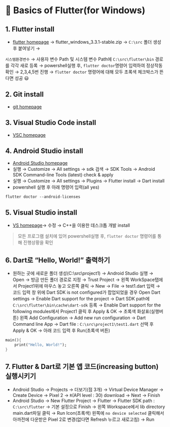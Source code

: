 # 🤔 Basics of Flutter(for Windows)



## 1. Flutter install

- [flutter homepage](https://docs.flutter.dev/get-started/install/windows) → flutter_windows_3.3.1-stable.zip →  `C:\src` 폴더 생성 후 붙여넣기 →

`시스템환경변수` → 사용자 변수 Path 및 시스템 변수 Path에 `C:\src\flutter\bin` 경로를 각각 새로 등록 → powershell실행 후, `flutter doctor`명령어 입력하여 정상작동 확인 → 2,3,4,5번 진행 → `flutter doctor` 명령어에 대해 모두 초록색 체크박스가 뜬다면 성공 😃

## 2. Git install

- [git homepage](https://git-scm.com/)

## 3. Visual Studio Code install

- [VSC homepage](https://code.visualstudio.com/)

## 4. Android Studio install

- [Android Studio homepage](https://developer.android.com/studio?gclid=EAIaIQobChMI__uPlqmE-gIVFKmWCh1Y6gHLEAAYASAAEgIUg_D_BwE&gclsrc=aw.ds)
- 실행 → Customize → All settings → sdk 검색 → SDK Tools → Android SDK Command-line Tools (latest) check & apply
- 실행 → Customize → All settings → Plugins → Flutter install → Dart install
- powershell 실행 후 아래 명령어 입력(all yes)

```
flutter doctor --android-licenses
```

## 5. Visual Studio install

- [VS homepage](https://visualstudio.microsoft.com/ko/thank-you-downloading-visual-studio/?sku=Professional&channel=Release&version=VS2022&source=VSLandingPage&cid=2030&passive=false)→ 수정 → C++을 이용한 데스크톱 개발 install

> 모든 프로그램 설치에 있어 powershell실행 후, `flutter doctor` 명령어를 통해 진행상황을 확인

## 6.  Dart로 “Hello, World!” 출력하기

- 원하는 곳에 새로운 폴더 생성(C:\src\project1) → Android Studio 실행 → Open → 방금 만든 폴더 경로로 지정 → Trust Project → 왼쪽 WorkSpace탭에서 Project1위에 마우스 놓고 오른쪽 클릭 → New → File → test1.dart 입력 → 코드 입력 창 위에 Dart SDK is not configured가 팝업되었을 경우 Open Dart settings → Enable Dart support for the project → Dart SDK path에 `C:\src\flutter\bin\cache\dart-sdk` 등록 → Enable Dart support for the following modules에서 Project1 클릭 후 Apply & OK → 초록색 화살표(실행버튼) 왼쪽 Add Configuration → Add new run configuration → Dart Command line App → Dart file : `C:\src\project1\test1.dart` 선택 후 Apply & OK → 아래 코드 입력 후 Run(초록색 버튼)

```dart
main(){
	print("Hello, World!");
}
```

## 7. Flutter & Dart로 기본 앱 코드(increasing button) 실행시키기

- Android Studio → Projects → 더보기(점 3개) → Virtual Device Manager → Create Device → Pixel 2 → `R`(API level : 30) download → Next → Finish
- Android Studio → New Flutter Project → Flutter → Flutter SDK path : `C:\src\flutter` → 기본 설정으로 Finish → 왼쪽 Workspace에서 lib directory main.dart파일 클릭 → Run Icon(초록색) 왼쪽에 `no device selected` 클릭해서 아까전에 다운받은 Pixel 2로 변경(없다면 Refresh 누르고 새로고침) → Run

